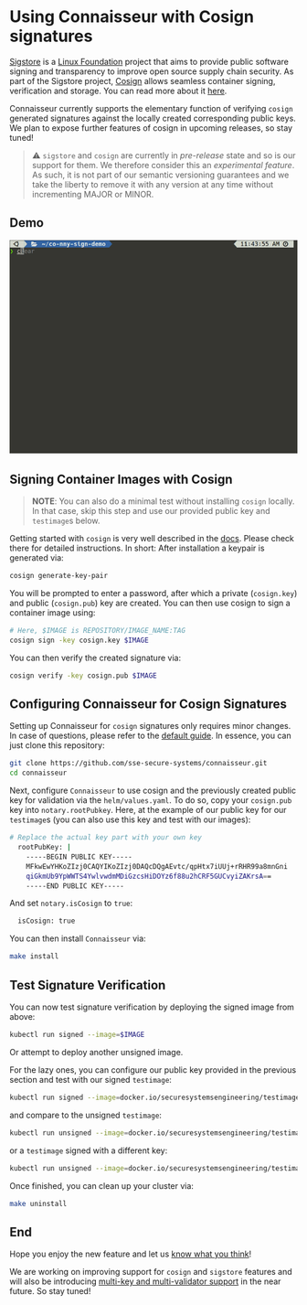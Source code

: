 # Using Connaisseur with Cosign signatures

[Sigstore](https://sigstore.dev/) is a [Linux Foundation](https://linuxfoundation.org/) project that aims to provide public software signing and transparency to improve open source supply chain security. As part of the Sigstore project, [Cosign](https://github.com/sigstore/cosign) allows seamless container signing, verification and storage. You can read more about it [here](https://blog.sigstore.dev/cosign-signed-container-images-c1016862618).

Connaisseur currently supports the elementary function of verifying `cosign` generated signatures against the locally created corresponding public keys. We plan to expose further features of cosign in upcoming releases, so stay tuned!

> :warning: `sigstore` and `cosign` are currently in *pre-release* state and so is our support for them. We therefore consider this an *experimental feature*. As such, it is not part of our semantic versioning guarantees and we take the liberty to remove it with any version at any time without incrementing MAJOR or MINOR.

## Demo
![](../img/connaisseur-cosign.gif)

## Signing Container Images with Cosign

> **NOTE**: You can also do a minimal test without installing `cosign` locally. In that case, skip this step and use our provided public key and `testimage`s below.

Getting started with `cosign` is very well described in the [docs](https://github.com/sigstore/cosign). Please check there for detailed instructions. In short: After installation a keypair is generated via:

```bash
cosign generate-key-pair
```

You will be prompted to enter a password, after which a private (`cosign.key`) and public (`cosign.pub`) key are created. You can then use cosign to sign a container image using:

```bash
# Here, $IMAGE is REPOSITORY/IMAGE_NAME:TAG
cosign sign -key cosign.key $IMAGE
```

You can then verify the created signature via:

```bash
cosign verify -key cosign.pub $IMAGE
```



## Configuring Connaisseur for Cosign Signatures

Setting up Connaisseur for `cosign` signatures only requires minor changes. In case of questions, please refer to the [default guide](README.md). In essence, you can just clone this repository:

```bash
git clone https://github.com/sse-secure-systems/connaisseur.git
cd connaisseur
```

Next, configure `Connaisseur` to use cosign and the previously created public key for validation via the `helm/values.yaml`.  To do so, copy your `cosign.pub` key into `notary.rootPubkey`. Here, at the example of our public key for our `testimage`s (you can also use this key and test with our images):

```bash
# Replace the actual key part with your own key
  rootPubKey: |
    -----BEGIN PUBLIC KEY-----
    MFkwEwYHKoZIzj0CAQYIKoZIzj0DAQcDQgAEvtc/qpHtx7iUUj+rRHR99a8mnGni
    qiGkmUb9YpWWTS4YwlvwdmMDiGzcsHiDOYz6f88u2hCRF5GUCvyiZAKrsA==
    -----END PUBLIC KEY-----
```

And set `notary.isCosign` to `true`:

```bash
  isCosign: true
```

You can then install `Connaisseur` via:

```bash
make install
```



## Test Signature Verification

You can now test signature verification by deploying the signed image from above:

```bash
kubectl run signed --image=$IMAGE
```

Or attempt to deploy another unsigned image.

For the lazy ones, you can configure our public key provided in the previous section and test with our signed `testimage`:

```bash
kubectl run signed --image=docker.io/securesystemsengineering/testimage:co-signed
```

and compare to the unsigned `testimage`:

```bash
kubectl run unsigned --image=docker.io/securesystemsengineering/testimage:co-unsigned
```

or a `testimage` signed with a different key:

```bash
kubectl run unsigned --image=docker.io/securesystemsengineering/testimage:co-signed-alt
```

Once finished, you can clean up your cluster via:

```bash
make uninstall
```



## End

Hope you enjoy the new feature and let us [know what you think](../CONTRIBUTING.md)!

We are working on improving support for `cosign` and `sigstore` features and will also be introducing [multi-key and multi-validator support](https://github.com/sse-secure-systems/connaisseur/pull/90) in the near future. So stay tuned!
